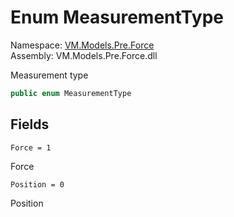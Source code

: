 # Enum MeasurementType

Namespace: [VM.Models.Pre.Force](VM.Models.Pre.Force.md)  
Assembly: VM.Models.Pre.Force.dll  

Measurement type

```csharp
public enum MeasurementType
```

## Fields

`Force = 1` 

Force



`Position = 0` 

Position




